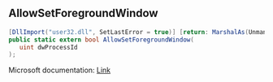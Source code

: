 ## AllowSetForegroundWindow

```csharp
[DllImport("user32.dll", SetLastError = true)] [return: MarshalAs(UnmanagedType.Bool)]
public static extern bool AllowSetForegroundWindow(
   uint dwProcessId
);
```

Microsoft documentation: [Link](https://docs.microsoft.com/en-us/windows/win32/api/winuser/nf-winuser-allowsetforegroundwindow)
